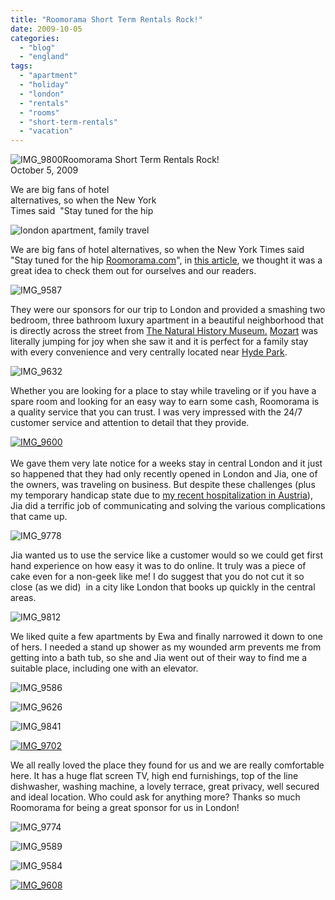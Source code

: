 ```yaml
---
title: "Roomorama Short Term Rentals Rock!"
date: 2009-10-05
categories: 
  - "blog"
  - "england"
tags: 
  - "apartment"
  - "holiday"
  - "london"
  - "rentals"
  - "rooms"
  - "short-term-rentals"
  - "vacation"
---
```


![IMG_9800](https://pub-ac94b3f306b24c0dba4238943c97f2e1.r2.dev/6a00e5502a950788330120a616cbca970c.jpg)Roomorama Short Term Rentals Rock!  
October 5, 2009

We are big fans of hotel  
alternatives, so when the New York  
Times said  "Stay tuned for the hip

<!--more-->

![london apartment, family travel](https://pub-ac94b3f306b24c0dba4238943c97f2e1.r2.dev/6a00e5502a950788330120a5bfa39f970b.jpg)  

We are big fans of hotel alternatives, so when the New York Times said "Stay tuned for the hip [Roomorama.com](http://www.roomorama.com/)", in [this article](http://travel.nytimes.com/2008/06/15/magazine/15wwln-medium-t.html?scp=1&sq=Roomorama&st=nyt), we thought it was a great idea to check them out for ourselves and our readers.

![IMG_9587](https://pub-ac94b3f306b24c0dba4238943c97f2e1.r2.dev/6a00e5502a950788330120a5bfa5c7970b.jpg)  

They were our sponsors for our trip to London and provided a smashing two bedroom, three bathroom luxury apartment in a beautiful neighborhood that is directly across the street from [The Natural History Museum.](http://www.nhm.ac.uk/index.html) [Mozart](http://www.youtube.com/user/soultravelers3) was literally jumping for joy when she saw it and it is perfect for a family stay with every convenience and very centrally located near [Hyde Park](http://en.wikipedia.org/wiki/Hyde_Park,_London).

![IMG_9632](https://pub-ac94b3f306b24c0dba4238943c97f2e1.r2.dev/6a00e5502a950788330120a6165559970c.jpg)  

Whether you are looking for a place to stay while traveling or if you have a spare room and looking for an easy way to earn some cash, Roomorama is a quality service that you can trust. I was very impressed with the 24/7 customer service and attention to detail that they provide.

[![IMG_9600](https://pub-ac94b3f306b24c0dba4238943c97f2e1.r2.dev/6a00e5502a950788330120a616598e970c.jpg)](https://pub-ac94b3f306b24c0dba4238943c97f2e1.r2.dev/2025/09/6a00e5502a950788330120a616598e970c.jpg)  
   
We gave them very late notice for a weeks stay in central London and it just so happened that they had only recently opened in London and Jia, one of the owners, was traveling on business. But despite these challenges (plus my temporary handicap state due to [my recent hospitalization in Austria](https://pub-ac94b3f306b24c0dba4238943c97f2e1.r2.dev/2009/09/-a-travelers-tragic-tale-handling-travel-disasters-medical-emergency-.html)), Jia did a terrific job of communicating and solving the various complications that came up.

![IMG_9778](https://pub-ac94b3f306b24c0dba4238943c97f2e1.r2.dev/6a00e5502a950788330120a5bfb4e3970b.jpg)  

Jia wanted us to use the service like a customer would so we could get first hand experience on how easy it was to do online. It truly was a piece of cake even for a non-geek like me! I do suggest that you do not cut it so close (as we did)  in a city like London that books up quickly in the central areas.

![IMG_9812](https://pub-ac94b3f306b24c0dba4238943c97f2e1.r2.dev/6a00e5502a950788330120a5bfb7b4970b.jpg)  

We liked quite a few apartments by Ewa and finally narrowed it down to one of hers. I needed a stand up shower as my wounded arm prevents me from getting into a bath tub, so she and Jia went out of their way to find me a suitable place, including one with an elevator. 

![IMG_9586](https://pub-ac94b3f306b24c0dba4238943c97f2e1.r2.dev/6a00e5502a950788330120a6166269970c.jpg) 

![IMG_9626](https://pub-ac94b3f306b24c0dba4238943c97f2e1.r2.dev/6a00e5502a950788330120a5bfbd57970b.jpg)

![IMG_9841](https://pub-ac94b3f306b24c0dba4238943c97f2e1.r2.dev/6a00e5502a950788330120a5c018fc970b.jpg) 

[![IMG_9702](https://pub-ac94b3f306b24c0dba4238943c97f2e1.r2.dev/6a00e5502a950788330120a5c05a95970b.jpg)](https://pub-ac94b3f306b24c0dba4238943c97f2e1.r2.dev/2025/09/6a00e5502a950788330120a5c05a95970b-300x225.jpg)  
  
  

We all really loved the place they found for us and we are really comfortable here. It has a huge flat screen TV, high end furnishings, top of the line dishwasher, washing machine, a lovely terrace, great privacy, well secured and ideal location. Who could ask for anything more? Thanks so much Roomorama for being a great sponsor for us in London!

![IMG_9774](https://pub-ac94b3f306b24c0dba4238943c97f2e1.r2.dev/6a00e5502a950788330120a616b011970c.jpg) 

![IMG_9589](https://pub-ac94b3f306b24c0dba4238943c97f2e1.r2.dev/6a00e5502a950788330120a616b19c970c.jpg)

![IMG_9584](https://pub-ac94b3f306b24c0dba4238943c97f2e1.r2.dev/6a00e5502a950788330120a616b252970c.jpg) 

[![IMG_9608](https://pub-ac94b3f306b24c0dba4238943c97f2e1.r2.dev/6a00e5502a950788330120a616b4a3970c.jpg)](https://pub-ac94b3f306b24c0dba4238943c97f2e1.r2.dev/2025/09/6a00e5502a950788330120a616b4a3970c-150x150.jpg)
